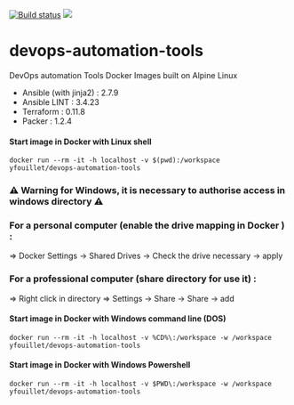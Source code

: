 [![Build status](https://dev.azure.com/yfouillet/Docker-hub/_apis/build/status/devops-automation-tools)](https://dev.azure.com/yfouillet/Docker-hub/_build/latest?definitionId=2) [![](https://images.microbadger.com/badges/version/yfouillet/devops-automation-tools.svg)](https://microbadger.com/images/yfouillet/devops-automation-tools "Get your own version badge on microbadger.com")


# devops-automation-tools

DevOps automation Tools Docker Images built on Alpine Linux

- Ansible (with jinja2) : 2.7.9
- Ansible LINT : 3.4.23
- Terraform : 0.11.8
- Packer : 1.2.4

#### Start image in Docker with Linux shell

```
docker run --rm -it -h localhost -v $(pwd):/workspace yfouillet/devops-automation-tools
```

### :warning: Warning for Windows, it is necessary to authorise access in windows directory :warning:

### For a personal computer (enable the drive mapping in Docker ) :
=> Docker Settings -> Shared Drives -> Check the drive necessary -> apply

### For a professional computer (share directory for use it) :
=> Right click in directory => Settings -> Share -> Share -> add

#### Start image in Docker with Windows command line (DOS)

```
docker run --rm -it -h localhost -v %CD%\:/workspace -w /workspace yfouillet/devops-automation-tools
```
#### Start image in Docker with Windows Powershell

```
docker run --rm -it -h localhost -v $PWD\:/workspace -w /workspace yfouillet/devops-automation-tools
```
